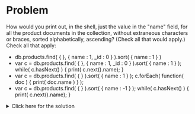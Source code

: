# Problem
How would you print out, in the shell, just the value in the "name" field, for all the product documents in the collection, without extraneous characters or braces, sorted alphabetically, ascending? (Check all that would apply.)
Check all that apply:

 - db.products.find( { }, { name : 1, _id : 0 } ).sort( { name : 1 } )
 - var c = db.products.find( { }, { name : 1, _id : 0 } ).sort( { name : 1 } );
   while( c.hasNext() ) {
       print( c.next().name);
   }
 - var c = db.products.find( { } ).sort( { name : 1 } );
   c.forEach( function( doc ) { print( doc.name ) } );
 - var c = db.products.find( { } ).sort( { name : -1 } );
   while( c.hasNext() ) {
       print( c.next().name);
   }

<details>
  <summary>Click here for the solution</summary>
    <ul>
      <li>var c = db.products.find( { }, { name : 1, _id : 0 } ).sort( { name : 1 } );
   while( c.hasNext() ) {
       print( c.next().name);
   }</li>
	  <li>var c = db.products.find( { } ).sort( { name : 1 } );
   c.forEach( function( doc ) { print( doc.name ) } );</li>
	</ul>
</details>